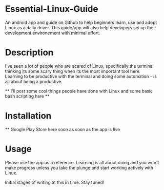 # Essential-Linux-Guide
An android app and guide on Github to help beginners learn, use and adopt Linux as a daily driver. This guide/app will also help developers set up their development environement with minimal effort.

# Description
I've seen a lot of people who are scared of Linux, specifically the terminal thinking its some scary thing when its the most important tool here. Learning to be productive with the 
terminal and doing some automation - is all about being a productive.

** I'll post some cool things people have done with Linux and some basic bash scripting here **

# Installation 

** Google Play Store here soon as soon as the app is live

# Usage
Please use the app as a reference. Learning is all about doing and you won't make progress unless you take the plunge and start working actively with Linux.



Initial stages of writing at this in time. Stay tuned!
